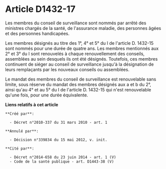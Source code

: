 # Article D1432-17

Les membres du conseil de surveillance sont nommés par arrêté des ministres chargés de la santé, de l'assurance maladie, des
personnes âgées et des personnes handicapées. 

Les membres désignés au titre des 1°, 4° et 5° du I de l'article D. 1432-15 sont nommés pour une durée de quatre ans. Les
membres mentionnés aux 2° et 3° du I sont renouvelés à chaque renouvellement des conseils, assemblées au sein desquels ils
ont été désignés. Toutefois, ces membres continuent de siéger au conseil de surveillance jusqu'à la désignation de leurs
remplaçants par les nouveaux conseils ou assemblées. 

Le mandat des membres du conseil de surveillance est renouvelable sans limite, sous réserve du mandat des membres désignés
aux a et b du 2°, ainsi qu'au 4° et au 5° du I de l'article D. 1432-15 qui n'est renouvelable qu'une fois, pour une durée
équivalente.

**Liens relatifs à cet article**

	**Créé par**:

	  - Décret n°2010-337 du 31 mars 2010 - art. 1

	**Annulé par**:

	  - Décision n°339834 du 15 mai 2012, v. init.

	**Cité par**:

	  - Décret n°2014-658 du 23 juin 2014 - art. 1 (V)
	  - Code de la santé publique - art. D1443-38 (V)
